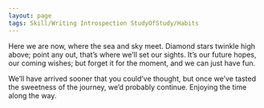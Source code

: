 ```yaml
---
layout: page
tags: Skill/Writing Introspection StudyOfStudy/Habits
---
```


Here we are now, where the sea and sky meet. Diamond stars twinkle high above; point any out, that’s where we’ll set our sights. It’s our future hopes, our coming wishes; but forget it for the moment, and we can just have fun. 

We’ll have arrived sooner that you could’ve thought, but once we’ve tasted the sweetness of the journey, we’d probably continue. Enjoying the time along the way.